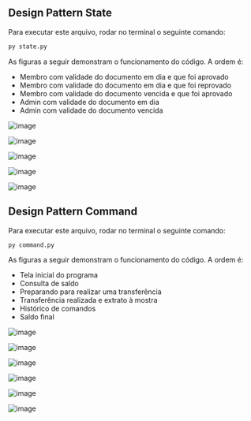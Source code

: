 ## Design Pattern State

Para executar este arquivo, rodar no terminal o seguinte comando:

```python
py state.py
```

As figuras a seguir demonstram o funcionamento do código. A ordem é:

- Membro com validade do documento em dia e que foi aprovado
- Membro com validade do documento em dia e que foi reprovado
- Membro com validade do documento vencida e que foi aprovado
- Admin com validade do documento em dia
- Admin com validade do documento vencida

![image](https://user-images.githubusercontent.com/64436878/175652647-94d114c9-d8c1-416b-ba83-9656d65b9b62.png) 

![image](https://user-images.githubusercontent.com/64436878/175652936-4765b79e-3a3a-4188-87a4-6f8adfa5051a.png) 

![image](https://user-images.githubusercontent.com/64436878/175653324-f12d97e0-c303-4e7b-b1b9-4a5df2fbed9f.png) 

![image](https://user-images.githubusercontent.com/64436878/175653615-f742fa81-dd6d-4597-9913-a1e7b205b481.png) 

![image](https://user-images.githubusercontent.com/64436878/175655713-6b80f440-d6fb-4405-967f-05a6de3e1b00.png)

## Design Pattern Command

Para executar este arquivo, rodar no terminal o seguinte comando:

```python
py command.py
```

As figuras a seguir demonstram o funcionamento do código. A ordem é:

- Tela inicial do programa
- Consulta de saldo
- Preparando para realizar uma transferência
- Transferência realizada e extrato à mostra
- Histórico de comandos
- Saldo final

![image](https://user-images.githubusercontent.com/64436878/175751406-41b4ec03-044a-4f98-a516-2ed9e7c47ab7.png)

![image](https://user-images.githubusercontent.com/64436878/175751422-4067bc63-37e9-4157-9291-9e292e862b1c.png)

![image](https://user-images.githubusercontent.com/64436878/175751452-a7d0fd1c-303d-4abf-937b-d061f31c3c44.png)

![image](https://user-images.githubusercontent.com/64436878/175751465-45a53505-7240-497c-82c1-ada7e77a43ad.png)

![image](https://user-images.githubusercontent.com/64436878/175751472-4b39bdb0-f611-4834-891a-b7d4abf0ec1e.png)

![image](https://user-images.githubusercontent.com/64436878/175751481-c241ef43-86ba-482e-807d-859ee8bcac0b.png)



